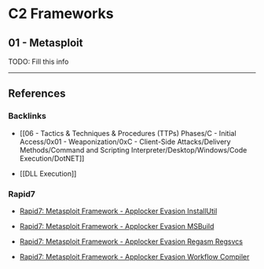 # C2 Frameworks

## 01 - Metasploit

TODO: Fill this info

---
## References

### Backlinks

- [[06 - Tactics & Techniques & Procedures (TTPs) Phases/C - Initial Access/0x01 - Weaponization/0xC - Client-Side Attacks/Delivery Methods/Command and Scripting Interpreter/Desktop/Windows/Code Execution/DotNET]]

- [[DLL Execution]]

### Rapid7

- [Rapid7: Metasploit Framework - Applocker Evasion InstallUtil](https://github.com/rapid7/metasploit-framework/blob/master/documentation/modules/evasion/windows/applocker_evasion_install_util.md)

- [Rapid7: Metasploit Framework - Applocker Evasion MSBuild](https://github.com/rapid7/metasploit-framework/blob/master/documentation/modules/evasion/windows/applocker_evasion_msbuild.md)

- [Rapid7: Metasploit Framework - Applocker Evasion Regasm Regsvcs](https://github.com/rapid7/metasploit-framework/blob/master/documentation/modules/evasion/windows/applocker_evasion_regasm_regsvcs.md)

- [Rapid7: Metasploit Framework - Applocker Evasion Workflow Compiler](https://github.com/rapid7/metasploit-framework/blob/master/documentation/modules/evasion/windows/applocker_evasion_workflow_compiler.md)